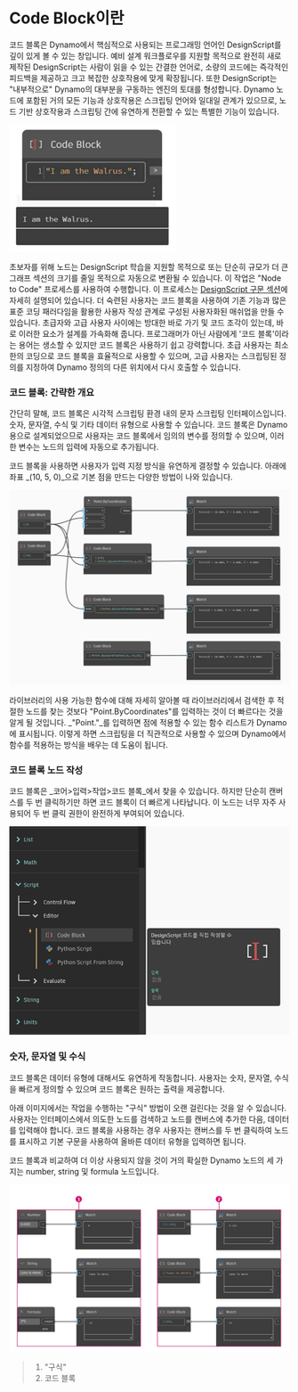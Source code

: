 # Code Block이란

코드 블록은 Dynamo에서 핵심적으로 사용되는 프로그래밍 언어인 DesignScript를 깊이 있게 볼 수 있는 창입니다. 예비 설계 워크플로우를 지원할 목적으로 완전히 새로 제작된 DesignScript는 사람이 읽을 수 있는 간결한 언어로, 소량의 코드에는 즉각적인 피드백을 제공하고 크고 복잡한 상호작용에 맞게 확장됩니다. 또한 DesignScript는 "내부적으로" Dynamo의 대부분을 구동하는 엔진의 토대를 형성합니다. Dynamo 노드에 포함된 거의 모든 기능과 상호작용은 스크립팅 언어와 일대일 관계가 있으므로, 노드 기반 상호작용과 스크립팅 간에 유연하게 전환할 수 있는 특별한 기능이 있습니다.  

![](../images/8-1/1/codeblock.jpg)

초보자를 위해 노드는 DesignScript 학습을 지원할 목적으로 또는 단순히 규모가 더 큰 그래프 섹션의 크기를 줄일 목적으로 자동으로 변환될 수 있습니다. 이 작업은 "Node to Code" 프로세스를 사용하여 수행합니다. 이 프로세스는 [DesignScript 구문 섹션](7-2\_design-script-syntax.md)에 자세히 설명되어 있습니다. 더 숙련된 사용자는 코드 블록을 사용하여 기존 기능과 많은 표준 코딩 패러다임을 활용한 사용자 작성 관계로 구성된 사용자화된 매쉬업을 만들 수 있습니다. 초급자와 고급 사용자 사이에는 방대한 바로 가기 및 코드 조각이 있는데, 바로 이러한 요소가 설계를 가속화해 줍니다. 프로그래머가 아닌 사람에게 '코드 블록'이라는 용어는 생소할 수 있지만 코드 블록은 사용하기 쉽고 강력합니다. 초급 사용자는 최소한의 코딩으로 코드 블록을 효율적으로 사용할 수 있으며, 고급 사용자는 스크립팅된 정의를 지정하여 Dynamo 정의의 다른 위치에서 다시 호출할 수 있습니다.

### 코드 블록: 간략한 개요 

간단히 말해, 코드 블록은 시각적 스크립팅 환경 내의 문자 스크립팅 인터페이스입니다. 숫자, 문자열, 수식 및 기타 데이터 유형으로 사용할 수 있습니다. 코드 블록은 Dynamo용으로 설계되었으므로 사용자는 코드 블록에서 임의의 변수를 정의할 수 있으며, 이러한 변수는 노드의 입력에 자동으로 추가됩니다.

코드 블록을 사용하면 사용자가 입력 지정 방식을 유연하게 결정할 수 있습니다. 아래에 좌표 _(10, 5, 0)_으로 기본 점을 만드는 다양한 방법이 나와 있습니다. 

![](../images/8-1/1/codeblockbriefoverview.jpg)

라이브러리의 사용 가능한 함수에 대해 자세히 알아볼 때 라이브러리에서 검색한 후 적절한 노드를 찾는 것보다 "Point.ByCoordinates"를 입력하는 것이 더 빠르다는 것을 알게 될 것입니다. _"Point."_를 입력하면 점에 적용할 수 있는 함수 리스트가 Dynamo에 표시됩니다. 이렇게 하면 스크립팅을 더 직관적으로 사용할 수 있으며 Dynamo에서 함수를 적용하는 방식을 배우는 데 도움이 됩니다.

### 코드 블록 노드 작성

코드 블록은 _코어>입력>작업>코드 블록_에서 찾을 수 있습니다. 하지만 단순히 캔버스를 두 번 클릭하기만 하면 코드 블록이 더 빠르게 나타납니다. 이 노드는 너무 자주 사용되어 두 번 클릭 권한이 완전하게 부여되어 있습니다.

![](../images/8-1/1/creatingcodeblocknodes.jpg)

### 숫자, 문자열 및 수식

코드 블록은 데이터 유형에 대해서도 유연하게 작동합니다. 사용자는 숫자, 문자열, 수식을 빠르게 정의할 수 있으며 코드 블록은 원하는 출력을 제공합니다.

아래 이미지에서는 작업을 수행하는 "구식" 방법이 오랜 걸린다는 것을 알 수 있습니다. 사용자는 인터페이스에서 의도한 노드를 검색하고 노드를 캔버스에 추가한 다음, 데이터를 입력해야 합니다. 코드 블록을 사용하는 경우 사용자는 캔버스를 두 번 클릭하여 노드를 표시하고 기본 구문을 사용하여 올바른 데이터 유형을 입력하면 됩니다.

코드 블록과 비교하여 더 이상 사용되지 않을 것이 거의 확실한 Dynamo 노드의 세 가지는 number, string 및 formula 노드입니다.

![](../images/8-1/1/oldschoolvscodeblocksnodes.jpg)

> 1. "구식"
> 2. 코드 블록


